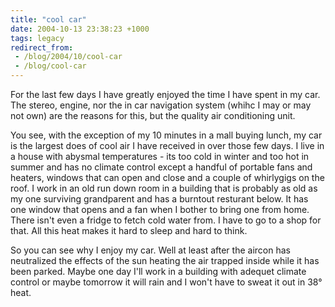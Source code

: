 ```yaml
---
title: "cool car"
date: 2004-10-13 23:38:23 +1000
tags: legacy
redirect_from:
 - /blog/2004/10/cool-car
 - /blog/cool-car
---
```


For the last few days I have greatly enjoyed the time I have spent in my car. The stereo, engine, nor the in car navigation system (whihc I may or may not own) are the reasons for this, but the quality air conditioning unit.

You see, with the exception of my 10 minutes in a mall buying lunch, my car is the largest does of cool air I have received in over those few days. I live in a house with abysmal temperatures - its too cold in winter and too hot in summer and has no climate control except a handful of portable fans and heaters, windows that can open and close and a couple of whirlygigs on the roof. I work in an old run down room in a building that is probably as old as my one surviving grandparent and has a burntout resturant below. It has one window that opens and a fan when I bother to bring one from home. There isn't even a fridge to fetch cold water from. I have to go to a shop for that. All this heat makes it hard to sleep and hard to think.

So you can see why I enjoy my car. Well at least after the aircon has neutralized the effects of the sun heating the air trapped inside while it has been parked. Maybe one day I'll work in a building with adequet climate control or maybe tomorrow it will rain and I won't have to sweat it out in 38&deg; heat.
